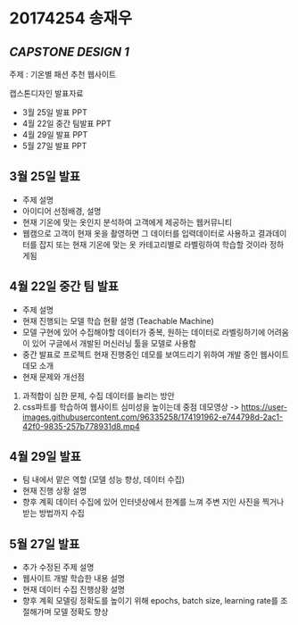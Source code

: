 # 20174254 송재우

## _CAPSTONE DESIGN 1_


주제 : 기온별 패션 추천 웹사이트




캡스톤디자인 발표자료 

- 3월 25일 발표 PPT
- 4월 22일 중간 팀발표 PPT
- 4월 29일 발표 PPT
- 5월 27일 발표 PPT

## 3월 25일 발표

- 주제 설명
- 아이디어 선정배경, 설명
- 현재 기온에 맞는 옷인지 분석하여 고객에게 제공하는 웹커뮤니티
- 웹캠으로 고객이 현재 옷을 촬영하면  그 데이터를 입력데이터로 사용하고 결과데이터를 잡지 또는 현재 기온에 맞는 옷 카테고리별로 라벨링하여 학습할 것이라 정하게됨


## 4월 22일 중간 팀 발표 


- 주제 설명
- 현재 진행되는 모델 학습 현황 설명 (Teachable Machine)
- 모델 구현에 있어 수집해야할 데이터가 중복, 원하는 데이터로 라벨링하기에 어려움이 있어 구글에서 개발된 머신러닝 툴을 모델로 사용함
- 중간 발표로 프로젝트 현재 진행중인 데모를 보여드리기 위하여 개발 중인 웹사이트 데모 소개
- 현재 문제와 개선점
 1. 과적합이 심한 문제, 수집 데이터를 늘리는 방안
 2. css파트를 학습하여 웹사이트 심미성을 높이는데 중점
데모영상 -> https://user-images.githubusercontent.com/96335258/174191962-e744798d-2ac1-42f0-9835-257b778931d8.mp4

## 4월 29일 발표 

- 팀 내에서 맡은 역할 (모델 성능 향상, 데이터 수집)
- 현재 진행 상황 설명
- 향후 계획
  데이터 수집에 있어 인터넷상에서 한계를 느껴 주변 지인 사진을 찍거나 받는 방법까지 수집

## 5월 27일 발표 

- 추가 수정된 주제 설명
- 웹사이트 개발 학습한 내용 설명
- 현재 데이터 수집 진행상황 설명
- 향후 계획
  모델링 정확도를 높이기 위해 epochs, batch size, learning rate를 조절해가며 모델 정확도 향상












